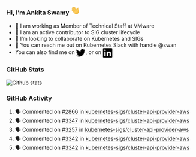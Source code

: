 ### Hi, I’m Ankita Swamy <img src="svg/wave.gif" width="25px"> 

- 💼 I am working as Member of Technical Staff at VMware
- 👀 I am an active contributor to SIG cluster lifecycle 
- 💞️ I’m looking to collaborate on Kubernetes and SIGs
- 💬 You can reach me out on Kubernetes Slack with handle @swan
- You can also find me on <a href="https://twitter.com/SwamyAnkita" target="blank"><img align="center" src="https://raw.githubusercontent.com/Ankitasw/Ankitasw/master/svg/twitter.svg" alt="Ankitasw" height="25" width="25" color="#1DA1f2" /></a>, or on <a href="https://www.linkedin.com/in/Ankitaswamy/" target="blank"><img align="center" src="https://raw.githubusercontent.com/Ankitasw/Ankitasw/master/svg/linkedin.svg" alt="Ankitasw" height="25" width="25" /></a>

### GitHub Stats
![Github stats](https://github-readme-stats.vercel.app/api?username=Ankitasw&count_private=true&show_icons=true&theme=tokyonight)

### GitHub Activity 
<!--START_SECTION:activity-->
1. 🗣 Commented on [#2866](https://github.com/kubernetes-sigs/cluster-api-provider-aws/issues/2866) in [kubernetes-sigs/cluster-api-provider-aws](https://github.com/kubernetes-sigs/cluster-api-provider-aws)
2. 🗣 Commented on [#3347](https://github.com/kubernetes-sigs/cluster-api-provider-aws/issues/3347) in [kubernetes-sigs/cluster-api-provider-aws](https://github.com/kubernetes-sigs/cluster-api-provider-aws)
3. 🗣 Commented on [#3257](https://github.com/kubernetes-sigs/cluster-api-provider-aws/issues/3257) in [kubernetes-sigs/cluster-api-provider-aws](https://github.com/kubernetes-sigs/cluster-api-provider-aws)
4. 🗣 Commented on [#3342](https://github.com/kubernetes-sigs/cluster-api-provider-aws/issues/3342) in [kubernetes-sigs/cluster-api-provider-aws](https://github.com/kubernetes-sigs/cluster-api-provider-aws)
5. 🗣 Commented on [#3342](https://github.com/kubernetes-sigs/cluster-api-provider-aws/issues/3342) in [kubernetes-sigs/cluster-api-provider-aws](https://github.com/kubernetes-sigs/cluster-api-provider-aws)
<!--END_SECTION:activity-->
